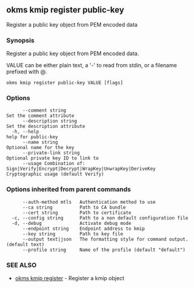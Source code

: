 ## okms kmip register public-key

Register a public key object from PEM encoded data

### Synopsis

Register a public key object from PEM encoded data.

VALUE can be either plain text, a '-' to read from stdin, or a filename prefixed with @.

```
okms kmip register public-key VALUE [flags]
```

### Options

```
      --comment string                                                                  Set the comment attribute
      --description string                                                              Set the description attribute
  -h, --help                                                                            help for public-key
      --name string                                                                     Optional name for the key
      --private-link string                                                             Optional private key ID to link to
      --usage Combination of: Sign|Verify|Encrypt|Decrypt|WrapKey|UnwrapKey|DeriveKey   Cryptographic usage (default Verify)
```

### Options inherited from parent commands

```
      --auth-method mtls   Authentication method to use
      --ca string          Path to CA bundle
      --cert string        Path to certificate
  -c, --config string      Path to a non default configuration file
  -d, --debug              Activate debug mode
      --endpoint string    Endpoint address to kmip
      --key string         Path to key file
      --output text|json   The formatting style for command output. (default text)
      --profile string     Name of the profile (default "default")
```

### SEE ALSO

* [okms kmip register](okms_kmip_register.md)	 - Register a kmip object

